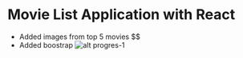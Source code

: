 # Movie List Application with React

- Added images from top 5 movies $$
- Added boostrap
  ![alt progres-1](https://github.com/makyfj/movieList-React/blob/main/progress/movieList-1.pn?raw=true)
